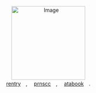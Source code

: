 　　　　　　　　 　　　　　　　　

　　　　　　　　 　　　　　　　　 　　　　　
<p align="center">
<img src="https://files.catbox.moe/hm4wpk.png" alt="Image" width="200" height="200">
  <br>
  <a href="https://rentry.co/charlieemily">rentry</a>　,　 <a href="https://pronouns.cc/@charlotteemily">prnscc</a>　,　 <a href="https://charlie.atabook.org">atabook</a>　.
</p>


　　　　　　　　 　　　　　　　　

　　　　　　　　 　　　　　　　　 　　　　　

